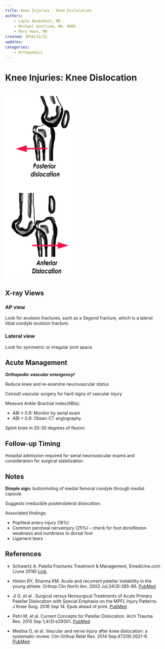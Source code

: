 ```yaml
---
title: Knee Injuries - Knee Dislocation
authors:
    - Layla Abubshait, MD
    - Michael Gottlieb, MD, RDMS
    - Mary Haas, MD
created: 2016/11/21
updates:
categories:
    - Orthopedics
---
```


# Knee Injuries: Knee Dislocation

![Posterior vs anterior knee dislocation drawing](image-1.png)

## X-ray Views

### AP view

Look for avulsion fractures, such as a Segond fracture, which is a lateral tibial condyle avulsion fracture.

### Lateral view

Look for symmetric or irregular joint space.

## Acute Management

**_Orthopedic vascular emergency!_**

Reduce knee and re-examine neurovascular status

Consult vascular surgery for hard signs of vascular injury

Measure Ankle-Brachial index(ABIs):

- ABI &ge; 0.9: Monitor by serial exam
- ABI &lt; 0.9: Obtain CT angiography

Splint knee in 20-30 degrees of flexion

## Follow-up Timing

Hospital admission required for serial neurovascular exams and consideration for surgical stabilization.

## Notes

**Dimple sign:** buttonholing of medial femoral condyle through medial capsule.

Suggests irreducible posterolateral dislocation.

Associated findings:

- Popliteal artery injury (18%)
- Common peroneal nerveinjury (25%) – check for foot dorsiflexion weakness and numbness to dorsal foot
- Ligament tears

## References

- Schwartz A. Patella Fractures Treatment & Management, Emedicine.com (June 2016) [Link](http://emedicine.medscape.com/article/1249384-treatment).

- Hinton RY, Sharma KM. Acute and recurrent patellar instability in the young athlete. Orthop Clin North Am. 2003 Jul;34(3):385-96. [PubMed](https://www.ncbi.nlm.nih.gov/pubmed/?term=12974488)

- Ji G, et al . Surgical versus Nonsurgical Treatments of Acute Primary Patellar Dislocation with Special Emphasis on the MPFL Injury Patterns. J Knee Surg. 2016 Sep 14. Epub ahead of print. [PubMed](https://www.ncbi.nlm.nih.gov/pubmed/?term=27626368.)

- Petri M, et al. Current Concepts for Patellar Dislocation. Arch Trauma Res. 2015 Sep 1;4(3):e29301. [PubMed](https://www.ncbi.nlm.nih.gov/pubmed/?term=26566512)

- Medina O, et al. Vascular and nerve injury after knee dislocation: a systematic review. Clin Orthop Relat Res. 2014 Sep;472(9):2621-9. [PubMed](https://www.ncbi.nlm.nih.gov/pubmed/?term=24554457)
